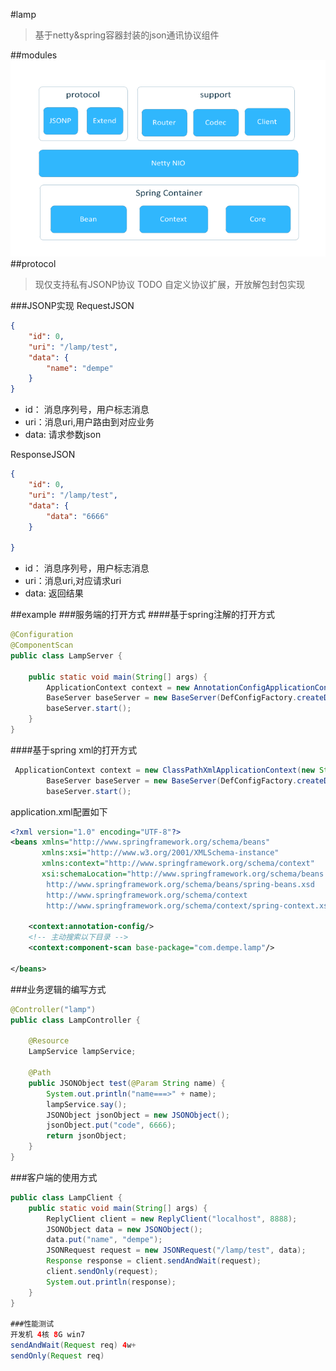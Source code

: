 #lamp
>基于netty&spring容器封装的json通讯协议组件

##modules
![Alt text](./doc/lamp-modules.png)
##protocol
>现仅支持私有JSONP协议
>TODO 自定义协议扩展，开放解包封包实现


###JSONP实现
RequestJSON
``` json
{
	"id": 0,
	"uri": "/lamp/test",
	"data": {
		"name": "dempe"
	}
}
```
- id： 消息序列号，用户标志消息
- uri：消息uri,用户路由到对应业务
- data: 请求参数json

ResponseJSON
``` json
{
	"id": 0,
	"uri": "/lamp/test",
	"data": {
		"data": "6666"
	}

}
```
- id： 消息序列号，用户标志消息
- uri：消息uri,对应请求uri
- data: 返回结果


##example
###服务端的打开方式
####基于spring注解的打开方式
``` java
@Configuration
@ComponentScan
public class LampServer {

    public static void main(String[] args) {
        ApplicationContext context = new AnnotationConfigApplicationContext(LampServer.class);
        BaseServer baseServer = new BaseServer(DefConfigFactory.createDEVConfig(), context);
        baseServer.start();
    }
}
```
####基于spring xml的打开方式
``` java
 ApplicationContext context = new ClassPathXmlApplicationContext(new String[]{"application.xml"});
        BaseServer baseServer = new BaseServer(DefConfigFactory.createDEVConfig(), context);
        baseServer.start();
```
application.xml配置如下
``` xml
<?xml version="1.0" encoding="UTF-8"?>
<beans xmlns="http://www.springframework.org/schema/beans"
       xmlns:xsi="http://www.w3.org/2001/XMLSchema-instance"
       xmlns:context="http://www.springframework.org/schema/context"
       xsi:schemaLocation="http://www.springframework.org/schema/beans
        http://www.springframework.org/schema/beans/spring-beans.xsd
        http://www.springframework.org/schema/context
        http://www.springframework.org/schema/context/spring-context.xsd">

    <context:annotation-config/>
    <!-- 主动搜索以下目录 -->
    <context:component-scan base-package="com.dempe.lamp"/>

</beans>
```
###业务逻辑的编写方式
``` java
@Controller("lamp")
public class LampController {

    @Resource
    LampService lampService;

    @Path
    public JSONObject test(@Param String name) {
        System.out.println("name===>" + name);
        lampService.say();
        JSONObject jsonObject = new JSONObject();
        jsonObject.put("code", 6666);
        return jsonObject;
    }
}

```
###客户端的使用方式
``` java
public class LampClient {
    public static void main(String[] args) {
        ReplyClient client = new ReplyClient("localhost", 8888);
        JSONObject data = new JSONObject();
        data.put("name", "dempe");
        JSONRequest request = new JSONRequest("/lamp/test", data);
        Response response = client.sendAndWait(request);
        client.sendOnly(request);
        System.out.println(response);
    }
}

###性能测试
开发机 4核 8G win7
sendAndWait(Request req) 4w+
sendOnly(Request req)
